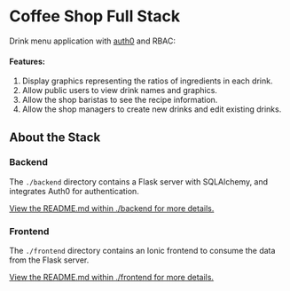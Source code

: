 # Coffee Shop Full Stack

Drink menu application with [auth0](https://auth0.com/) and RBAC:

#### Features:

1. Display graphics representing the ratios of ingredients in each drink.
2. Allow public users to view drink names and graphics.
3. Allow the shop baristas to see the recipe information.
4. Allow the shop managers to create new drinks and edit existing drinks.

## About the Stack

### Backend

The `./backend` directory contains a Flask server with SQLAlchemy, and integrates Auth0 for authentication.

[View the README.md within ./backend for more details.](./backend/README.md)

### Frontend

The `./frontend` directory contains an Ionic frontend to consume the data from the Flask server.

[View the README.md within ./frontend for more details.](./frontend/README.md)
